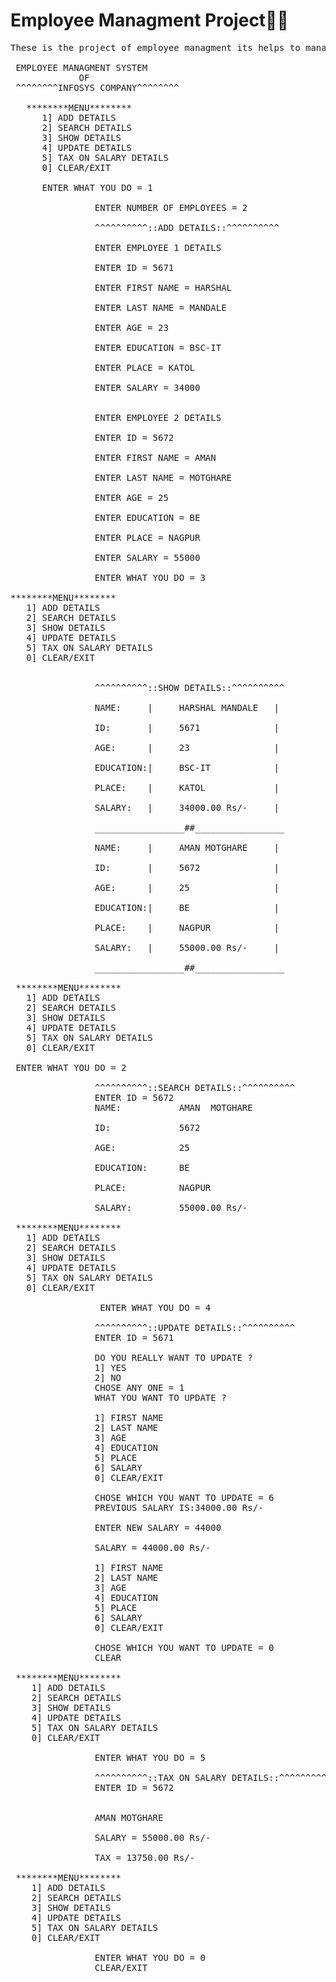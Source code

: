 # Employee Managment Project👨‍💼
<pre>
These is the project of employee managment its helps to manage the employee data to the company.👨‍💼🏢

 EMPLOYEE MANAGMENT SYSTEM
             OF
 ^^^^^^^^INFOSYS COMPANY^^^^^^^^

   ********MENU********
      1] ADD DETAILS
      2] SEARCH DETAILS                                  
      3] SHOW DETAILS                                   
      4] UPDATE DETAILS                                  
      5] TAX ON SALARY DETAILS                                  
      0] CLEAR/EXIT     
      
      ENTER WHAT YOU DO = 1

                ENTER NUMBER OF EMPLOYEES = 2

                ^^^^^^^^^^::ADD DETAILS::^^^^^^^^^^

                ENTER EMPLOYEE 1 DETAILS

                ENTER ID = 5671

                ENTER FIRST NAME = HARSHAL

                ENTER LAST NAME = MANDALE

                ENTER AGE = 23

                ENTER EDUCATION = BSC-IT

                ENTER PLACE = KATOL

                ENTER SALARY = 34000


                ENTER EMPLOYEE 2 DETAILS

                ENTER ID = 5672

                ENTER FIRST NAME = AMAN

                ENTER LAST NAME = MOTGHARE

                ENTER AGE = 25

                ENTER EDUCATION = BE

                ENTER PLACE = NAGPUR

                ENTER SALARY = 55000
                
                ENTER WHAT YOU DO = 3
                
********MENU********
   1] ADD DETAILS
   2] SEARCH DETAILS                                  
   3] SHOW DETAILS                                   
   4] UPDATE DETAILS                                  
   5] TAX ON SALARY DETAILS                                  
   0] CLEAR/EXIT     
      

                ^^^^^^^^^^::SHOW DETAILS::^^^^^^^^^^

                NAME:     |     HARSHAL MANDALE   |

                ID:       |     5671              |

                AGE:      |     23                |

                EDUCATION:|     BSC-IT            |

                PLACE:    |     KATOL             |

                SALARY:   |     34000.00 Rs/-     |

                _________________##_________________

                NAME:     |     AMAN MOTGHARE     |

                ID:       |     5672              |

                AGE:      |     25                |

                EDUCATION:|     BE                |

                PLACE:    |     NAGPUR            |

                SALARY:   |     55000.00 Rs/-     |

                _________________##_________________
                
 ********MENU********
   1] ADD DETAILS
   2] SEARCH DETAILS                                  
   3] SHOW DETAILS                                   
   4] UPDATE DETAILS                                  
   5] TAX ON SALARY DETAILS                                  
   0] CLEAR/EXIT                    

 ENTER WHAT YOU DO = 2

                ^^^^^^^^^^::SEARCH DETAILS::^^^^^^^^^^
                ENTER ID = 5672
                NAME:           AMAN  MOTGHARE

                ID:             5672

                AGE:            25

                EDUCATION:      BE

                PLACE:          NAGPUR

                SALARY:         55000.00 Rs/-
 
 ********MENU********
   1] ADD DETAILS
   2] SEARCH DETAILS                                  
   3] SHOW DETAILS                                   
   4] UPDATE DETAILS                                  
   5] TAX ON SALARY DETAILS                                  
   0] CLEAR/EXIT  
                
                 ENTER WHAT YOU DO = 4

                ^^^^^^^^^^::UPDATE DETAILS::^^^^^^^^^^
                ENTER ID = 5671

                DO YOU REALLY WANT TO UPDATE ?
                1] YES
                2] NO
                CHOSE ANY ONE = 1
                WHAT YOU WANT TO UPDATE ?

                1] FIRST NAME
                2] LAST NAME
                3] AGE
                4] EDUCATION
                5] PLACE
                6] SALARY
                0] CLEAR/EXIT

                CHOSE WHICH YOU WANT TO UPDATE = 6
                PREVIOUS SALARY IS:34000.00 Rs/-

                ENTER NEW SALARY = 44000

                SALARY = 44000.00 Rs/-

                1] FIRST NAME
                2] LAST NAME
                3] AGE
                4] EDUCATION
                5] PLACE
                6] SALARY
                0] CLEAR/EXIT

                CHOSE WHICH YOU WANT TO UPDATE = 0
                CLEAR
                
 ********MENU********
    1] ADD DETAILS
    2] SEARCH DETAILS                                  
    3] SHOW DETAILS                                   
    4] UPDATE DETAILS                                  
    5] TAX ON SALARY DETAILS                                  
    0] CLEAR/EXIT 
    
                ENTER WHAT YOU DO = 5

                ^^^^^^^^^^::TAX ON SALARY DETAILS::^^^^^^^^^^
                ENTER ID = 5672


                AMAN MOTGHARE

                SALARY = 55000.00 Rs/-

                TAX = 13750.00 Rs/-

 ********MENU********
    1] ADD DETAILS
    2] SEARCH DETAILS                                  
    3] SHOW DETAILS                                   
    4] UPDATE DETAILS                                  
    5] TAX ON SALARY DETAILS                                  
    0] CLEAR/EXIT 
    
                ENTER WHAT YOU DO = 0
                CLEAR/EXIT
